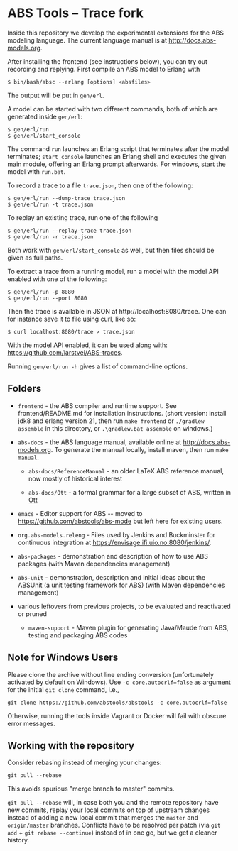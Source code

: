 ABS Tools – Trace fork
=========

Inside this repository we develop the experimental extensions for the ABS
modeling language. The current language manual is at http://docs.abs-models.org.

After installing the frontend (see instructions below), you can try out
recording and replying. First compile an ABS model to Erlang with

    $ bin/bash/absc --erlang [options] <absfiles>

The output will be put in `gen/erl`.

A model can be started with two different commands, both of which are
generated inside `gen/erl`:

    $ gen/erl/run
    $ gen/erl/start_console

The command `run` launches an Erlang script that terminates after the
model terminates; `start_console` launches an Erlang shell and
executes the given main module, offering an Erlang prompt afterwards.
For windows, start the model with `run.bat`.

To record a trace to a file `trace.json`, then one of the following:

    $ gen/erl/run --dump-trace trace.json
    $ gen/erl/run -t trace.json

To replay an existing trace, run one of the following

    $ gen/erl/run --replay-trace trace.json
    $ gen/erl/run -r trace.json

Both work with `gen/erl/start_console` as well, but then files should be given
as full paths.

To extract a trace from a running model, run a model with the model API
enabled with one of the following:

    $ gen/erl/run -p 8080
    $ gen/erl/run --port 8080

Then the trace is available in JSON at http://localhost:8080/trace. One can for
instance save it to file using curl, like so:

    $ curl localhost:8080/trace > trace.json

With the model API enabled, it can be used along with:
https://github.com/larstvei/ABS-traces.

Running `gen/erl/run -h` gives a list of command-line options.


Folders
-------

* `frontend` - the ABS compiler and runtime support.  See
  frontend/README.md for installation instructions.  (short version:
  install jdk8 and erlang version 21, then run `make frontend` or
  `./gradlew assemble` in this directory, or `.\gradlew.bat assemble`
  on windows.)


* `abs-docs` - the ABS language manual, available online at
  http://docs.abs-models.org.  To generate the manual locally, install maven,
  then run `make manual`.

  * `abs-docs/ReferenceManual` - an older LaTeX ABS reference manual,
    now mostly of historical interest

  * `abs-docs/Ott` - a formal grammar for a large subset of ABS,
    written in [Ott](https://www.cl.cam.ac.uk/~pes20/ott/)


* `emacs` - Editor support for ABS -- moved to
  https://github.com/abstools/abs-mode but left here for existing users.

* `org.abs-models.releng` - Files used by Jenkins and Buckminster for
  continuous integration at https://envisage.ifi.uio.no:8080/jenkins/.

* `abs-packages` - demonstration and description of how to use ABS
  packages (with Maven dependencies management)

* `abs-unit` - demonstration, description and initial ideas about the
  ABSUnit (a unit testing framework for ABS) (with Maven dependencies
  management)

* various leftovers from previous projects, to be evaluated and
  reactivated or pruned

    * `maven-support` - Maven plugin for generating Java/Maude from ABS,
      testing and packaging ABS codes

Note for Windows Users
----------------------

Please clone the archive without line ending conversion (unfortunately
activated by default on Windows).  Use `-c core.autocrlf=false` as argument
for the initial `git clone` command, i.e.,

    git clone https://github.com/abstools/abstools -c core.autocrlf=false

Otherwise, running the tools inside Vagrant or Docker will fail with obscure
error messages.

Working with the repository
---------------------------

Consider rebasing instead of merging your changes:

    git pull --rebase

This avoids spurious "merge branch to master" commits.

`git pull --rebase` will, in case both you and the remote repository
have new commits, replay your local commits on top of upstream changes
instead of adding a new local commit that merges the `master` and
`origin/master` branches.  Conflicts have to be resolved per patch
(via `git add` + `git rebase --continue`) instead of in one go, but we
get a cleaner history.
